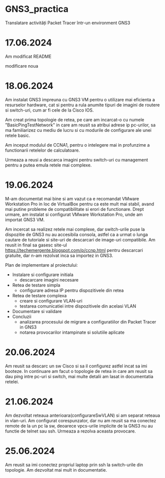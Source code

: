 # GNS3_practica
 Translatare activități Packet Tracer într-un environment GNS3


 # 17.06.2024
 Am modificat README


modificare noua

# 18.06.2024
Am instalat GNS3 impreuna cu GNS3 VM pentru o utilizare mai eficienta a resurselor hardware, cat si pentru a rula anumite tipuri de imagini de routere si switch-uri, cum ar fi cele de la Cisco IOS. 

Am creat prima topologie de retea, pe care am incarcat-o cu numele "BasicPingTestNetwork" in care am reusit sa atribui adrese ip pc-urilor, sa ma familiarizez cu mediu de lucru si cu modurile de configurare ale unei retele basic. 

Am inceput modulul de CCNA1, pentru o intelegere mai in profunzime a functionarii retelelor de calculatoare.

Urmeaza a reusi a descarca imagini pentru switch-uri cu management pentru a putea emula retele mai complexe.

# 19.06.2024
M-am documentat mai bine si am vazut ca e recomandat VMware Workstation Pro in loc de VirtualBox pentru ca este mult mai stabil, avand mai putine probleme de compatibilitate si erori de functionare. Drept urmare, am instalat si configurat VMware Workstation Pro, unde am importat GNS3 VM. 

Am incercat sa realizez retele mai complexe, dar switch-urile puse la dispozitie de GNS3 nu au accesibila consola, astfel ca a urmat o lunga cautare de tutoriale si site-uri de descarcari de image-uri compatibile. 
Am reusit in final sa gasesc site-ul https://techemergente.blogspot.com/p/ccnp.html pentru descarcari gratuite, dar n-am rezolvat inca sa importez in GNS3. 

Plan de implementare al proiectului:
  - Instalare si configurare initiala
    - descarcare imagini necesare 
  - Retea de testare simpla
    - configurare adresa IP pentru dispozitivele din retea
  - Retea de testare complexa
    - creare si configurare VLAN-uri
    - testarea comunicatiei intre dispozitivele din acelasi VLAN
  - Documentare si validare
  - Concluzii
    - analizarea procesului de migrare a configuratiilor din Packet Tracer in GNS3
    - notarea provocarilor intampinate si solutiile aplicate



# 20.06.2024
Am reusit sa descarc un sw Cisco si sa il configurez astfel incat sa imi booteze. In continuare am facut o topologie de retea in care am reusit sa dau ping intre 
pc-uri si switch, mai multe detalii am lasat in documentatia retelei.

# 21.06.2024
Am dezvoltat reteaua anterioara(configurareSwVLAN) si am separat reteaua in vlan-uri. Am configurat corespunzator, dar nu am reusit sa ma conectez remote de la un pc la sw,
deoarece vpcs-urile implicite de la GNS3 nu au functie de telnet sau ssh. Urmeaza a rezolva aceasta provocare.

# 25.06.2024
Am reusit sa imi conectez propriul laptop prin ssh la switch-urile din topologie. Am dezvoltat mai mult in documentatie.